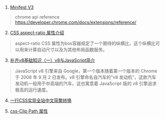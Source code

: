 1. [Minifest V3](https://developer.chrome.com/docs/extensions/mv3/intro/platform-vision/)
> chrome api reference https://developer.chrome.com/docs/extensions/reference/

2. [CSS aspect-ratio 属性介绍](https://web.dev/aspect-ratio/) 

> aspect-ratio  CSS 属性为box容器规定了一个期待的纵横比，这个纵横比可以用来计算自动尺寸以及为其他布局函数服务。

3. [补齐v8基础知识（一）v8与JavaScript简介](https://mp.weixin.qq.com/s/XB3n7aGz6ntPRJwwaDSRMw)

> JavaScript v8 引擎来自 Google，第一个版本随着第一个版本的 Chrome 于 2008 年 9 月 2 日发布。v8 引擎命名自汽车的“v8 发动机”，这款汽车发动机一般用于中高端的汽车。这也寓意着 JavaScript 版的 v8 引擎追求极高的运行速度。

4. [一行CSS实现全站中文简繁转换](https://www.zhangxinxu.com/wordpress/2021/01/css-simplified-traditional-chinese/)

5. [css-Clip Path 属性](https://ishadeed.com/article/clip-path/)